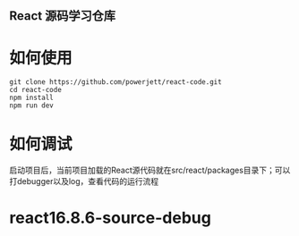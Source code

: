 ## React 源码学习仓库

# 如何使用

```shell
git clone https://github.com/powerjett/react-code.git
cd react-code
npm install
npm run dev
```
# 如何调试

启动项目后，当前项目加载的React源代码就在src/react/packages目录下；可以打debugger以及log，查看代码的运行流程
# react16.8.6-source-debug
